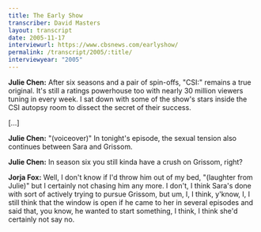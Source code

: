 ```yaml
---
title: The Early Show
transcriber: David Masters
layout: transcript
date: 2005-11-17
interviewurl: https://www.cbsnews.com/earlyshow/
permalink: /transcript/2005/:title/
interviewyear: "2005"
---
```


**Julie Chen:** After six seasons and a pair of spin-offs, "CSI:" remains a true original. It's still a ratings powerhouse too with nearly 30 million viewers tuning in every week. I sat down with some of the show's stars inside the CSI autopsy room to dissect the secret of their success.

[...]

**Julie Chen:** "(voiceover)" In tonight's episode, the sexual tension also continues between Sara and Grissom.

**Julie Chen:** In season six you still kinda have a crush on Grissom, right?

**Jorja Fox:** Well, I don't know if I'd throw him out of my bed, "(laughter from Julie)" but I certainly not chasing him any more. I don't, I think Sara's done with sort of actively trying to pursue Grissom, but um, I, I think, y'know, I, I still think that the window is open if he came to her in several episodes and said that, you know, he wanted to start something, I think, I think she'd certainly not say no.
